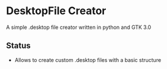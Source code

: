 DesktopFile Creator
==========

A simple .desktop file creator written in python and GTK 3.0

Status
-------
- Allows to create custom .desktop files with a basic structure
